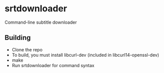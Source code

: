 srtdownloader
=============

Command-line subtitle downloader

Building
---------
* Clone the repo
* To build, you must install libcurl-dev (included in libcurl14-openssl-dev)
* make
* Run srtdownloader for command syntax
